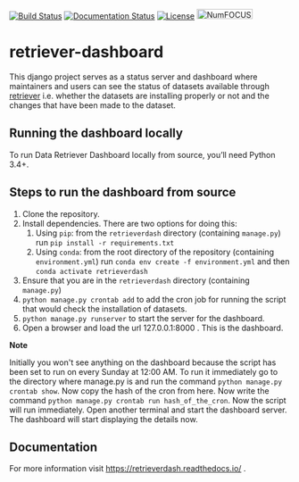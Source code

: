 [![Build Status](https://travis-ci.org/weecology/retrieverdash.svg?branch=master)](https://travis-ci.org/weecology/retrieverdash)
[![Documentation Status](https://readthedocs.org/projects/retrieverdash/badge/?version=latest)](https://retrieverdash.readthedocs.io/?badge=latest)
[![License](http://img.shields.io/badge/license-MIT-blue.svg)](https://raw.githubusercontent.com/weecology/retriever/main/LICENSE)
<a href="https://numfocus.org/sponsored-projects">
<img alt="NumFOCUS"
   src="https://i0.wp.com/numfocus.org/wp-content/uploads/2019/06/AffiliatedProject.png" width="100" height="18">
</a>

# retriever-dashboard

This django project serves as a status server and dashboard where maintainers and users can see the status of datasets available
through [retriever](https://github.com/weecology/retriever) i.e. whether the datasets are installing properly or not and the 
changes that have been made to the dataset.

## Running the dashboard locally

To run Data Retriever Dashboard locally from source, you’ll need Python 3.4+.

Steps to run the dashboard from source
--------------------------------------

1. Clone the repository.
2. Install dependencies. There are two options for doing this:
   1. Using `pip`: from the `retrieverdash` directory (containing `manage.py`) run `pip install -r requirements.txt`
   2. Using `conda`: from the root directory of the repository (containing `environment.yml`) run `conda env create -f environment.yml` and then `conda activate retrieverdash`
3. Ensure that you are in the `retrieverdash` directory (containing `manage.py`)
4. `python manage.py crontab add` to add the cron job for running the script that would check the installation of datasets.
5. `python manage.py runserver` to start the server for the dashboard.
6. Open a browser and load the url 127.0.0.1:8000 . This is the dashboard.

**Note**

Initially you won't see anything on the dashboard because the script has been set to run on every Sunday at 12:00 AM.
To run it immediately go to the directory where manage.py is and run the command `python manage.py crontab show`.
Now copy the hash of the cron from here. Now write the command `python manage.py crontab run hash_of_the_cron`.
Now the script will run immediately. Open another terminal and start the dashboard server.
The dashboard will start displaying the details now.

## Documentation

For more information visit https://retrieverdash.readthedocs.io/ .